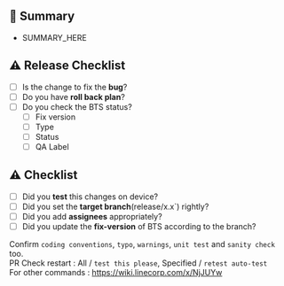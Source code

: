 ## :pencil: Summary
-  SUMMARY_HERE 

## :warning: Release Checklist
- [ ] Is the change to fix the **bug**?
- [ ] Do you have **roll back plan**?
- [ ] Do you check the BTS status?
  - [ ] Fix version
  - [ ] Type
  - [ ] Status
  - [ ] QA Label

## :warning: Checklist
- [ ] Did you **test** this changes on device?
- [ ] Did you set the **target branch**(release/x.x`) rightly?
- [ ] Did you add **assignees** appropriately?
- [ ] Did you update the **fix-version** of BTS according to the branch?

Confirm `coding conventions`, `typo`, `warnings`, `unit test` and `sanity check` too.  
PR Check restart : All / `test this please`, Specified / `retest auto-test`  
For other commands : https://wiki.linecorp.com/x/NjJUYw  
